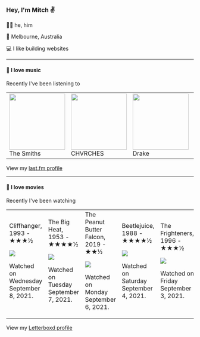 <article><h3>Hey, I&#x27;m Mitch ✌️</h3><section><p>🙆‍♂️ he, him</p><p>📍 Melbourne, Australia</p><p>💻 I like building websites</p></section><hr/><section><h4>💽 I love music</h4><p>Recently I&#x27;ve been listening to</p><table><tbody><td><img src="https://lastfm.freetls.fastly.net/i/u/174s/53442bc27a314142a02d2df018b4161e.png" height="150px" alt="" role="presentation"/><br/>The Smiths</td><td><img src="https://lastfm.freetls.fastly.net/i/u/174s/4857b5e7f93d4e1e9bdde4166e7062e6.png" height="150px" alt="" role="presentation"/><br/>CHVRCHES</td><td><img src="https://lastfm.freetls.fastly.net/i/u/174s/06937a8274c69201463e1ae8e1b54788.png" height="150px" alt="" role="presentation"/><br/>Drake</td><td><img src="https://lastfm.freetls.fastly.net/i/u/174s/5c9fc503661940d18b4de20a24519e25.png" height="150px" alt="" role="presentation"/><br/>Harry Belafonte</td><td><img src="https://lastfm.freetls.fastly.net/i/u/174s/13e29706c9494c0b89b9e9f4c13ed30f.png" height="150px" alt="" role="presentation"/><br/>Röyksopp</td></tbody></table><span>View my <a href="https://www.last.fm/user/mylsb">last.fm profile</a></span></section><hr/><section><h4>📼 I love movies</h4><p>Recently I&#x27;ve been watching</p><table><tbody><td>Cliffhanger, 1993 - ★★★½<br/><span> <p><img src="https://a.ltrbxd.com/resized/film-poster/4/7/2/4/4/47244-cliffhanger-0-500-0-750-crop.jpg?k=fafbd29eed"/></p> <p>Watched on Wednesday September 8, 2021.</p> </span></td><td>The Big Heat, 1953 - ★★★★½<br/><span> <p><img src="https://a.ltrbxd.com/resized/film-poster/4/2/9/7/7/42977-the-big-heat-0-500-0-750-crop.jpg?k=839edca8ed"/></p> <p>Watched on Tuesday September 7, 2021.</p> </span></td><td>The Peanut Butter Falcon, 2019 - ★★½<br/><span> <p><img src="https://a.ltrbxd.com/resized/sm/upload/oq/hs/fz/xj/qyQcRGvdW3VtxHR4fSDgPOePEip-0-500-0-750-crop.jpg?k=5528062108"/></p> <p>Watched on Monday September 6, 2021.</p> </span></td><td>Beetlejuice, 1988 - ★★★★½<br/><span> <p><img src="https://a.ltrbxd.com/resized/sm/upload/rs/wk/3i/nt/gWnW7vxm8yr01TVLQhL4aI02orp-0-500-0-750-crop.jpg?k=37629f8701"/></p> <p>Watched on Saturday September 4, 2021.</p> </span></td><td>The Frighteners, 1996 - ★★★½<br/><span> <p><img src="https://a.ltrbxd.com/resized/sm/upload/o4/ln/6y/6z/cS3QPtMsE1jsEWUww5WsPE275Jb-0-500-0-750-crop.jpg?k=d2c63b2002"/></p> <p>Watched on Friday September 3, 2021.</p> </span></td></tbody></table><span>View my <a href="https://letterboxd.com/myslab/">Letterboxd profile</a></span></section></article>